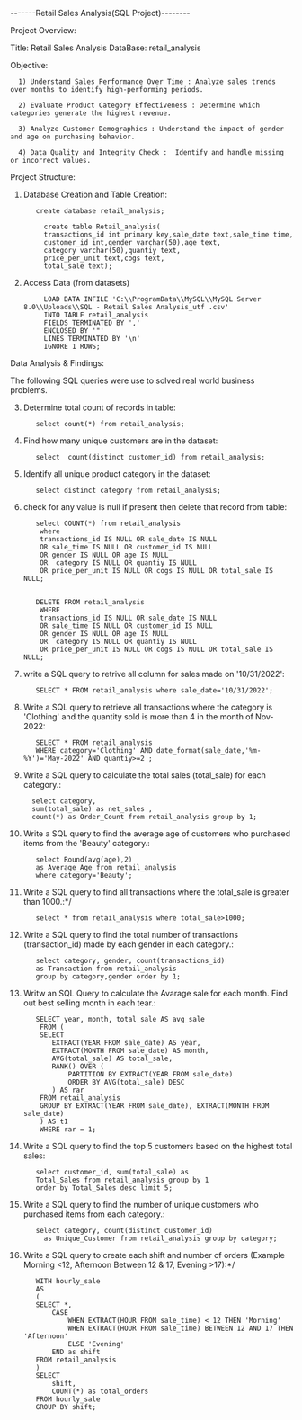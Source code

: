 -------Retail Sales Analysis(SQL Project)--------

Project Overview:

Title:
       Retail Sales Analysis
DataBase:
      retail_analysis

Objective:

      1) Understand Sales Performance Over Time : Analyze sales trends over months to identify high-performing periods.
      
      2) Evaluate Product Category Effectiveness : Determine which categories generate the highest revenue.
      
      3) Analyze Customer Demographics : Understand the impact of gender and age on purchasing behavior.
      
      4) Data Quality and Integrity Check :  Identify and handle missing or incorrect values.


Project Structure: 

1) Database Creation and Table Creation:

          create database retail_analysis;
   
            create table Retail_analysis(
            transactions_id int primary key,sale_date text,sale_time time,
            customer_id int,gender varchar(50),age text,
            category varchar(50),quantiy text,
            price_per_unit text,cogs text,
            total_sale text);

3) Access Data (from datasets)

            LOAD DATA INFILE 'C:\\ProgramData\\MySQL\\MySQL Server 8.0\\Uploads\\SQL - Retail Sales Analysis_utf .csv'
            INTO TABLE retail_analysis
            FIELDS TERMINATED BY ','
            ENCLOSED BY '"'
            LINES TERMINATED BY '\n'
            IGNORE 1 ROWS;


Data Analysis & Findings:

The following SQL queries were use to solved real world business problems.

   
3) Determine total count of records in table:
   
          select count(*) from retail_analysis;
      
5) Find how many unique customers are in the dataset:

          select  count(distinct customer_id) from retail_analysis;

7) Identify all unique product category in the dataset:

          select distinct category from retail_analysis;

9) check for any value is null if present then delete that record from table:

          select COUNT(*) from retail_analysis 
           where 
           transactions_id IS NULL OR sale_date IS NULL 
           OR sale_time IS NULL OR customer_id IS NULL 
           OR gender IS NULL OR age IS NULL 
           OR  category IS NULL OR quantiy IS NULL 
           OR price_per_unit IS NULL OR cogs IS NULL OR total_sale IS NULL;


          DELETE FROM retail_analysis
           WHERE 
           transactions_id IS NULL OR sale_date IS NULL 
           OR sale_time IS NULL OR customer_id IS NULL 
           OR gender IS NULL OR age IS NULL 
           OR  category IS NULL OR quantiy IS NULL 
           OR price_per_unit IS NULL OR cogs IS NULL OR total_sale IS NULL;
       

8) write a SQL query to retrive all column for sales made on '10/31/2022': 

          SELECT * FROM retail_analysis where sale_date='10/31/2022';

10) Write a SQL query to retrieve all transactions where the category is 'Clothing' and the quantity sold is more than 4 in the month of Nov-2022:

           SELECT * FROM retail_analysis
           WHERE category='Clothing' AND date_format(sale_date,'%m-%Y')='May-2022' AND quantiy>=2 ;

11)  Write a SQL query to calculate the total sales (total_sale) for each category.:

           select category,
           sum(total_sale) as net_sales ,
           count(*) as Order_Count from retail_analysis group by 1;

12) Write a SQL query to find the average age of customers who purchased items from the 'Beauty' category.:

           select Round(avg(age),2)
           as Average_Age from retail_analysis
           where category='Beauty';

14) Write a SQL query to find all transactions where the total_sale is greater than 1000.:*/

           select * from retail_analysis where total_sale>1000;

15) Write a SQL query to find the total number of transactions (transaction_id) made by each gender in each category.:

           select category, gender, count(transactions_id)
           as Transaction from retail_analysis
           group by category,gender order by 1;

16) Writw an SQL Query to calculate the Avarage sale for each month. Find out best selling month in each tear.:

           SELECT year, month, total_sale AS avg_sale
            FROM (
            SELECT 
               EXTRACT(YEAR FROM sale_date) AS year,
               EXTRACT(MONTH FROM sale_date) AS month,
               AVG(total_sale) AS total_sale,
               RANK() OVER (
                   PARTITION BY EXTRACT(YEAR FROM sale_date)
                   ORDER BY AVG(total_sale) DESC
               ) AS rar
            FROM retail_analysis
            GROUP BY EXTRACT(YEAR FROM sale_date), EXTRACT(MONTH FROM sale_date)
            ) AS t1
            WHERE rar = 1;

17) Write a SQL query to find the top 5 customers based on the highest total sales:

           select customer_id, sum(total_sale) as
           Total_Sales from retail_analysis group by 1
           order by Total_Sales desc limit 5;

18) Write a SQL query to find the number of unique customers who purchased items from each category.:

           select category, count(distinct customer_id)
             as Unique_Customer from retail_analysis group by category;

20) Write a SQL query to create each shift and number of orders (Example Morning <12, Afternoon Between 12 & 17, Evening >17):*/

           WITH hourly_sale
           AS
           (
           SELECT *,
               CASE
                   WHEN EXTRACT(HOUR FROM sale_time) < 12 THEN 'Morning'
                   WHEN EXTRACT(HOUR FROM sale_time) BETWEEN 12 AND 17 THEN 'Afternoon'
                   ELSE 'Evening'
               END as shift
           FROM retail_analysis
           )
           SELECT 
               shift,
               COUNT(*) as total_orders    
           FROM hourly_sale
           GROUP BY shift;










    
